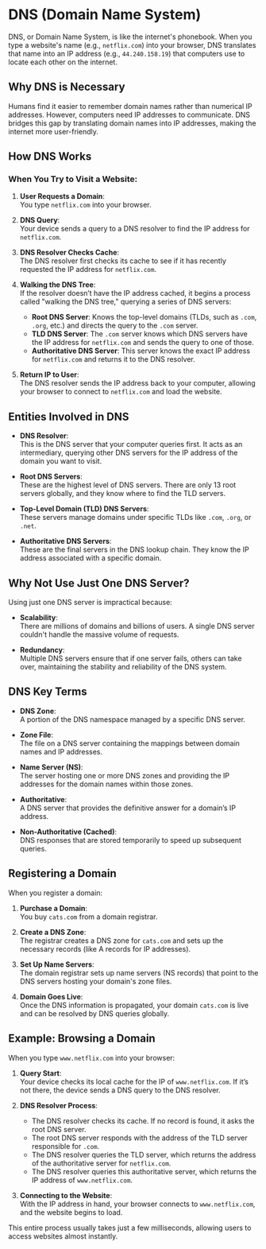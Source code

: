 # DNS (Domain Name System)

DNS, or Domain Name System, is like the internet's phonebook. When you type a website's name (e.g., `netflix.com`) into your browser, DNS translates that name into an IP address (e.g., `44.240.158.19`) that computers use to locate each other on the internet.

## Why DNS is Necessary
Humans find it easier to remember domain names rather than numerical IP addresses. However, computers need IP addresses to communicate. DNS bridges this gap by translating domain names into IP addresses, making the internet more user-friendly.

## How DNS Works

### When You Try to Visit a Website:

1. **User Requests a Domain**:  
   You type `netflix.com` into your browser.

2. **DNS Query**:  
   Your device sends a query to a DNS resolver to find the IP address for `netflix.com`.

3. **DNS Resolver Checks Cache**:  
   The DNS resolver first checks its cache to see if it has recently requested the IP address for `netflix.com`.

4. **Walking the DNS Tree**:  
   If the resolver doesn’t have the IP address cached, it begins a process called "walking the DNS tree," querying a series of DNS servers:
   
   - **Root DNS Server**: Knows the top-level domains (TLDs, such as `.com`, `.org`, etc.) and directs the query to the `.com` server.
   - **TLD DNS Server**: The `.com` server knows which DNS servers have the IP address for `netflix.com` and sends the query to one of those.
   - **Authoritative DNS Server**: This server knows the exact IP address for `netflix.com` and returns it to the DNS resolver.

5. **Return IP to User**:  
   The DNS resolver sends the IP address back to your computer, allowing your browser to connect to `netflix.com` and load the website.

## Entities Involved in DNS

- **DNS Resolver**:  
  This is the DNS server that your computer queries first. It acts as an intermediary, querying other DNS servers for the IP address of the domain you want to visit.

- **Root DNS Servers**:  
  These are the highest level of DNS servers. There are only 13 root servers globally, and they know where to find the TLD servers.

- **Top-Level Domain (TLD) DNS Servers**:  
  These servers manage domains under specific TLDs like `.com`, `.org`, or `.net`.

- **Authoritative DNS Servers**:  
  These are the final servers in the DNS lookup chain. They know the IP address associated with a specific domain.

## Why Not Use Just One DNS Server?

Using just one DNS server is impractical because:

- **Scalability**:  
  There are millions of domains and billions of users. A single DNS server couldn't handle the massive volume of requests.

- **Redundancy**:  
  Multiple DNS servers ensure that if one server fails, others can take over, maintaining the stability and reliability of the DNS system.

## DNS Key Terms

- **DNS Zone**:  
  A portion of the DNS namespace managed by a specific DNS server.

- **Zone File**:  
  The file on a DNS server containing the mappings between domain names and IP addresses.

- **Name Server (NS)**:  
  The server hosting one or more DNS zones and providing the IP addresses for the domain names within those zones.

- **Authoritative**:  
  A DNS server that provides the definitive answer for a domain’s IP address.

- **Non-Authoritative (Cached)**:  
  DNS responses that are stored temporarily to speed up subsequent queries.

## Registering a Domain

When you register a domain:

1. **Purchase a Domain**:  
   You buy `cats.com` from a domain registrar.

2. **Create a DNS Zone**:  
   The registrar creates a DNS zone for `cats.com` and sets up the necessary records (like A records for IP addresses).

3. **Set Up Name Servers**:  
   The domain registrar sets up name servers (NS records) that point to the DNS servers hosting your domain's zone files.

4. **Domain Goes Live**:  
   Once the DNS information is propagated, your domain `cats.com` is live and can be resolved by DNS queries globally.

## Example: Browsing a Domain

When you type `www.netflix.com` into your browser:

1. **Query Start**:  
   Your device checks its local cache for the IP of `www.netflix.com`. If it’s not there, the device sends a DNS query to the DNS resolver.

2. **DNS Resolver Process**:  
   - The DNS resolver checks its cache. If no record is found, it asks the root DNS server.
   - The root DNS server responds with the address of the TLD server responsible for `.com`.
   - The DNS resolver queries the TLD server, which returns the address of the authoritative server for `netflix.com`.
   - The DNS resolver queries this authoritative server, which returns the IP address of `www.netflix.com`.

3. **Connecting to the Website**:  
   With the IP address in hand, your browser connects to `www.netflix.com`, and the website begins to load.

This entire process usually takes just a few milliseconds, allowing users to access websites almost instantly.
